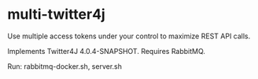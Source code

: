 multi-twitter4j
===============

Use multiple access tokens under your control to maximize REST API calls.

Implements Twitter4J 4.0.4-SNAPSHOT. Requires RabbitMQ.

Run: rabbitmq-docker.sh, server.sh